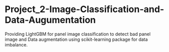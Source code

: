# Project_2-Image-Classification-and-Data-Augumentation
Providing LightGBM for panel image classification to detect bad panel image and Data augmentation using scikit-learning package for data imbalance.
